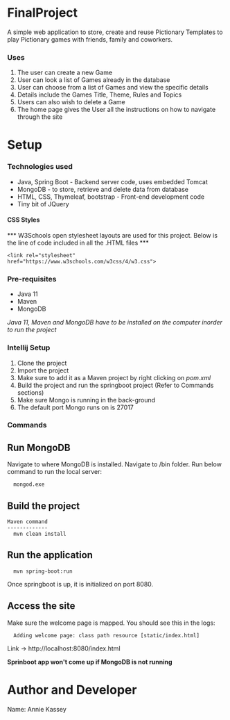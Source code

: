 # FinalProject
A simple web application to store, create and reuse Pictionary Templates to play Pictionary games with friends, family and coworkers. 

### Uses
1. The user can create a new Game
2. User can look a list of Games already in the database
3. User can choose from a list of Games and view the specific details
  1. Details include the Games Title, Theme, Rules and Topics
4. Users can also wish to delete a Game
5. The home page gives the User all the instructions on how to navigate through the site

# Setup

### Technologies used
* Java, Spring Boot - Backend server code, uses embedded Tomcat
* MongoDB - to store, retrieve and delete data from database
* HTML, CSS, Thymeleaf, bootstrap - Front-end development code
* Tiny bit of JQuery

#### CSS Styles

*** W3Schools open stylesheet layouts are used for this project. Below is the line of code included in all the .HTML files ***

``` <link rel="stylesheet" href="https://www.w3schools.com/w3css/4/w3.css"> ```

### Pre-requisites

* Java 11
* Maven
* MongoDB

*Java 11, Maven and MongoDB have to be installed on the computer inorder to run the project*

### Intellij Setup

1. Clone the project 
2. Import the project 
3. Make sure to add it as a Maven project by right clicking on *pom.xml*
4. Build the project and run the springboot project (Refer to Commands sections)
  1. Make sure Mongo is running in the back-ground
  2. The default port Mongo runs on is 27017

### Commands

Run MongoDB
---------------

Navigate to where MongoDB is installed. Navigate to /bin folder. Run below command to run the local server:

```
  mongod.exe
```

Build the project
--------------------

```
Maven command
-------------
  mvn clean install
```

Run the application
-----------------------

```
  mvn spring-boot:run
```

Once springboot is up, it is initialized on port 8080. 

Access the site
---------------
Make sure the welcome page is mapped. You should see this in the logs:
```
  Adding welcome page: class path resource [static/index.html]
```

Link -> http://localhost:8080/index.html 

**Sprinboot app won't come up if MongoDB is not running**

# Author and Developer

Name: Annie Kassey
